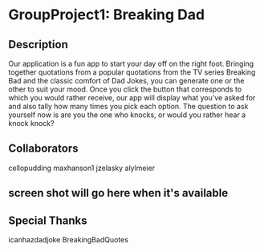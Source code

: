 # GroupProject1: Breaking Dad

## Description

Our application is a fun app to start your day off on the right foot. Bringing together quotations from a popular quotations from the TV series Breaking Bad and the classic comfort of Dad Jokes, you can generate one or the other to suit your mood. Once you click the button that corresponds to which you would rather receive, our app will display what you've asked for and also tally how many times you pick each option. The question to ask yourself now is are you the one who knocks, or would you rather hear a knock knock?

## Collaborators
cellopudding
maxhanson1
jzelasky
alylmeier

## screen shot will go here when it's available

## Special Thanks 
icanhazdadjoke
BreakingBadQuotes